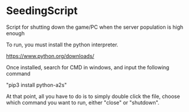 # SeedingScript
Script for shutting down the game/PC when the server population is high enough

To run, you must install the python interpreter.

https://www.python.org/downloads/



Once installed, search for CMD in windows, and input the following command

"pip3 install python-a2s"

At that point, all you have to do is to simply double click the file, choose which command you want to run, either "close" or "shutdown".


